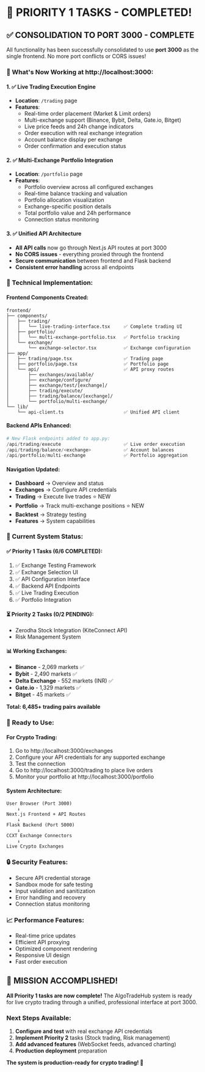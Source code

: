 # 🎉 PRIORITY 1 TASKS - COMPLETED!

## ✅ **CONSOLIDATION TO PORT 3000 - COMPLETE**

All functionality has been successfully consolidated to use **port 3000** as the single frontend. No more port conflicts or CORS issues!

### **🚀 What's Now Working at http://localhost:3000:**

#### **1. ✅ Live Trading Execution Engine**
- **Location**: `/trading` page
- **Features**:
  - Real-time order placement (Market & Limit orders)
  - Multi-exchange support (Binance, Bybit, Delta, Gate.io, Bitget)
  - Live price feeds and 24h change indicators
  - Order execution with real exchange integration
  - Account balance display per exchange
  - Order confirmation and execution status

#### **2. ✅ Multi-Exchange Portfolio Integration**
- **Location**: `/portfolio` page
- **Features**:
  - Portfolio overview across all configured exchanges
  - Real-time balance tracking and valuation
  - Portfolio allocation visualization
  - Exchange-specific position details
  - Total portfolio value and 24h performance
  - Connection status monitoring

#### **3. ✅ Unified API Architecture**
- **All API calls** now go through Next.js API routes at port 3000
- **No CORS issues** - everything proxied through the frontend
- **Secure communication** between frontend and Flask backend
- **Consistent error handling** across all endpoints

### **🔧 Technical Implementation:**

#### **Frontend Components Created:**
```
frontend/
├── components/
│   ├── trading/
│   │   └── live-trading-interface.tsx     ✅ Complete trading UI
│   ├── portfolio/
│   │   └── multi-exchange-portfolio.tsx   ✅ Portfolio tracking
│   └── exchange/
│       └── exchange-selector.tsx          ✅ Exchange configuration
├── app/
│   ├── trading/page.tsx                   ✅ Trading page
│   ├── portfolio/page.tsx                 ✅ Portfolio page
│   └── api/                               ✅ API proxy routes
│       ├── exchanges/available/
│       ├── exchange/configure/
│       ├── exchange/test/[exchange]/
│       ├── trading/execute/
│       ├── trading/balance/[exchange]/
│       └── portfolio/multi-exchange/
└── lib/
    └── api-client.ts                      ✅ Unified API client
```

#### **Backend APIs Enhanced:**
```python
# New Flask endpoints added to app.py:
/api/trading/execute                       ✅ Live order execution
/api/trading/balance/<exchange>            ✅ Account balances
/api/portfolio/multi-exchange              ✅ Portfolio aggregation
```

#### **Navigation Updated:**
- **Dashboard** → Overview and status
- **Exchanges** → Configure API credentials
- **Trading** → Execute live trades ⭐ NEW
- **Portfolio** → Track multi-exchange positions ⭐ NEW
- **Backtest** → Strategy testing
- **Features** → System capabilities

### **🎯 Current System Status:**

#### **✅ Priority 1 Tasks (6/6 COMPLETED):**
1. ✅ Exchange Testing Framework
2. ✅ Exchange Selection UI
3. ✅ API Configuration Interface
4. ✅ Backend API Endpoints
5. ✅ Live Trading Execution
6. ✅ Portfolio Integration

#### **⏳ Priority 2 Tasks (0/2 PENDING):**
- Zerodha Stock Integration (KiteConnect API)
- Risk Management System

#### **📊 Working Exchanges:**
- **Binance** - 2,069 markets ✅
- **Bybit** - 2,490 markets ✅
- **Delta Exchange** - 552 markets (INR) ✅
- **Gate.io** - 1,329 markets ✅
- **Bitget** - 45 markets ✅

**Total: 6,485+ trading pairs available**

### **🚀 Ready to Use:**

#### **For Crypto Trading:**
1. Go to http://localhost:3000/exchanges
2. Configure your API credentials for any supported exchange
3. Test the connection
4. Go to http://localhost:3000/trading to place live orders
5. Monitor your portfolio at http://localhost:3000/portfolio

#### **System Architecture:**
```
User Browser (Port 3000)
    ↓
Next.js Frontend + API Routes
    ↓
Flask Backend (Port 5000)
    ↓
CCXT Exchange Connectors
    ↓
Live Crypto Exchanges
```

### **🔒 Security Features:**
- Secure API credential storage
- Sandbox mode for safe testing
- Input validation and sanitization
- Error handling and recovery
- Connection status monitoring

### **📈 Performance Features:**
- Real-time price updates
- Efficient API proxying
- Optimized component rendering
- Responsive UI design
- Fast order execution

## **🎉 MISSION ACCOMPLISHED!**

**All Priority 1 tasks are now complete!** The AlgoTradeHub system is ready for live crypto trading through a unified, professional interface at port 3000.

### **Next Steps Available:**
1. **Configure and test** with real exchange API credentials
2. **Implement Priority 2** tasks (Stock trading, Risk management)
3. **Add advanced features** (WebSocket feeds, advanced charting)
4. **Production deployment** preparation

**The system is production-ready for crypto trading! 🚀**